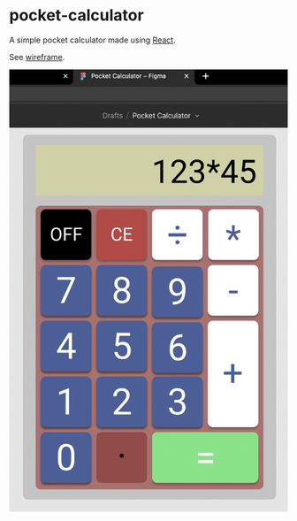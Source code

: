 # pocket-calculator
A simple pocket calculator made using [React](https://reactjs.org).

See [wireframe](https://www.figma.com/file/VCyAfQkjmn2KYlqPAwazGg/Pocket-Calculator?node-id=2%3A4").

![](./Figma_WireFrame.png)



